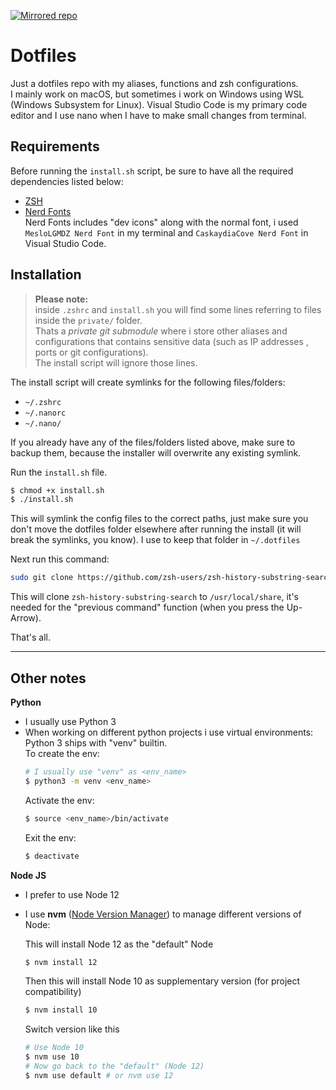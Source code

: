 [![Mirrored repo](https://img.shields.io/static/v1?label=Mirroring&message=GitLab%20%3E%20GitHub&color=blue)](https://gitlab.com/Hecsall/dotfiles)

# Dotfiles
Just a dotfiles repo with my aliases, functions and zsh configurations.\
I mainly work on macOS, but sometimes i work on Windows using WSL (Windows Subsystem for Linux). Visual Studio Code is my primary code editor and I use nano when I have to make small changes from terminal.

## **Requirements**
Before running the `install.sh` script, be sure to have all the required dependencies listed below:
- [ZSH](https://github.com/robbyrussell/oh-my-zsh/wiki/Installing-ZSH)
- [Nerd Fonts](https://www.nerdfonts.com/)\
    Nerd Fonts includes "dev icons" along with the normal font, i used `MesloLGMDZ Nerd Font` in my terminal and `CaskaydiaCove Nerd Font` in Visual Studio Code.

## **Installation**

> **Please note:**\
inside `.zshrc` and `install.sh` you will find some lines referring to files inside the `private/` folder.\
Thats a *private git submodule* where i store other aliases and configurations that contains sensitive data (such as IP addresses , ports or git configurations).\
The install script will ignore those lines.

The install script will create symlinks for the following files/folders:
- `~/.zshrc`
- `~/.nanorc`
- `~/.nano/`

If you already have any of the files/folders listed above, make sure to backup them, because the installer will overwrite any existing symlink.

Run the `install.sh` file.
```sh
$ chmod +x install.sh
$ ./install.sh
```

This will symlink the config files to the correct paths, just make sure you don't move the dotfiles folder elsewhere after running the install (it will break the symlinks, you know).
I use to keep that folder in `~/.dotfiles`

Next run this command:
```sh
sudo git clone https://github.com/zsh-users/zsh-history-substring-search /usr/local/share/zsh-history-substring-search
```
This will clone `zsh-history-substring-search` to `/usr/local/share`, it's needed for the "previous command" function (when you press the Up-Arrow).

That's all.

---

## **Other notes**

**Python**
- I usually use Python 3
- When working on different python projects i use virtual environments: Python 3 ships with "venv" builtin.\
    To create the env:
    ```sh
    # I usually use "venv" as <env_name>
    $ python3 -m venv <env_name>
    ```
    Activate the env:
    ```sh
    $ source <env_name>/bin/activate
    ```
    Exit the env:
    ```sh
    $ deactivate
    ```

**Node JS**
- I prefer to use Node 12 
- I use **nvm** ([Node Version Manager](https://github.com/nvm-sh/nvm)) to manage different versions of Node:

    This will install Node 12 as the "default" Node
    ```sh
    $ nvm install 12
    ```
    Then this will install Node 10 as supplementary version (for project compatibility)
    ```sh
    $ nvm install 10
    ```
    Switch version like this
    ```sh
    # Use Node 10
    $ nvm use 10
    # Now go back to the "default" (Node 12)
    $ nvm use default # or nvm use 12
    ```